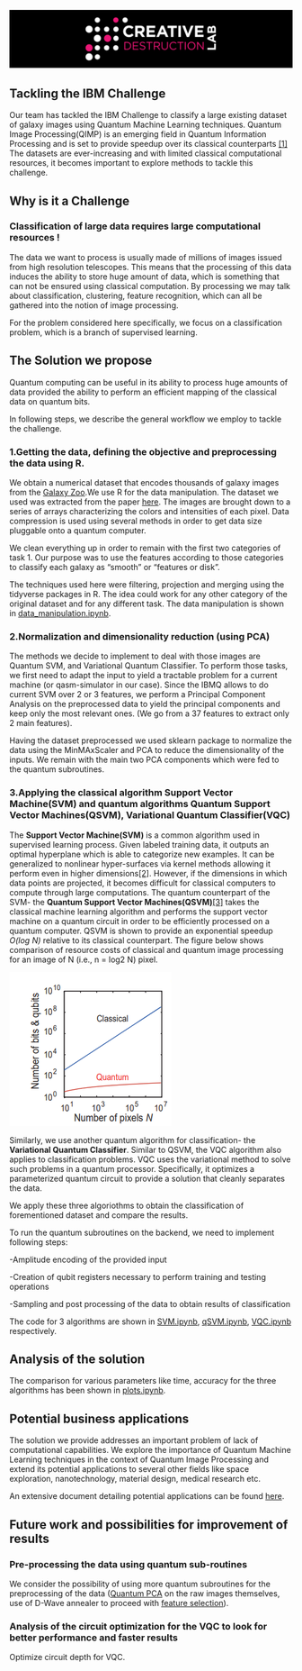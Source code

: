 ![CDL Hackaton](img/CDL_logo.png)

## Tackling the IBM Challenge
Our team has tackled the IBM Challenge to classify a large existing dataset of galaxy images using Quantum Machine Learning techniques. Quantum Image Processing(QIMP) is an emerging field in Quantum Information Processing and is set to provide speedup over its classical counterparts [[1]](https://arxiv.org/abs/1801.01465) The datasets are ever-increasing and with limited classical computational resources, it becomes important to explore methods to tackle this challenge.



## Why is it a Challenge 
### Classification of large data requires large computational resources !
The data we want to process is usually made of millions of images issued from high resolution telescopes. This means that the processing of this data induces the ability to store huge amount of data, which is something that can not be ensured using classical computation.
By processing we may talk about classification, clustering, feature recognition, which can all be gathered into the notion of image processing.

For the problem considered here specifically, we focus on a classification problem, which is a branch of supervised learning.



## The Solution we propose
Quantum computing can be useful in its ability to process huge amounts of data provided the ability to perform an efficient mapping of the classical data on quantum bits.

In following steps, we describe the general workflow we employ to tackle the challenge. 

### 1.Getting the data, defining the objective and preprocessing the data using R.
We obtain a numerical dataset that encodes thousands of galaxy images from the [Galaxy Zoo](https://data.galaxyzoo.org/).We use R for the data manipulation. The dataset we used was extracted from the paper [here](https://www.researchgate.net/publication/280534264_Classifying_Galaxy_Images_through_Support_Vector_Machines). The images are brought down to a series of arrays characterizing the colors and intensities of each pixel.
Data compression is used using several methods in order to get data size pluggable onto a quantum computer.

We clean everything up in order to remain with the first two categories of task 1. Our purpose was to use the features according to those categories to classify each galaxy as “smooth” or “features or disk”. 

The techniques used here were filtering, projection and merging using the tidyverse packages in R. The idea could work for any other category of the original dataset and for any different task. The data manipulation is shown in [data_manipulation.ipynb](https://github.com/olgOk/Hackathon2020/blob/master/TBD/data_manipulation.ipynb).


### 2.Normalization and dimensionality reduction (using PCA) 
The methods we decide to implement to deal with those images are Quantum SVM, and Variational Quantum Classifier.
To perform those tasks, we first need to adapt the input to yield a tractable problem for a current machine (or qasm-simulator in our case).
Since the IBMQ allows to do current SVM over 2 or 3 features, we perform a Principal Component Analysis on the preprocessed data to yield the principal components and keep only the most relevant ones. (We go from a 37 features to extract only 2 main features).

Having the dataset preprocessed we used sklearn package to normalize the data using the MinMAxScaler and PCA to reduce the dimensionality of the inputs. We remain with the main two PCA components which were fed to the quantum subroutines. 

### 3.Applying the classical algorithm Support Vector Machine(SVM) and quantum algorithms Quantum Support Vector Machines(QSVM), Variational Quantum Classifier(VQC)
The **Support Vector Machine(SVM)** is a common algorithm used in supervised learning process. Given  labeled training data, it outputs an optimal hyperplane which is able to categorize new examples. It can be generalized to nonlinear hyper-surfaces via kernel methods allowing it perform even in higher dimensions[[2]](https://www.springer.com/gp/book/9780387987804). However, if the dimensions in which data points are projected, it becomes difficult for classical computers to compute through large computations. The quantum counterpart of the SVM- the **Quantum Support Vector Machines(QSVM)**[[3]](https://medium.com/@aliceliu2004/quantum-support-vector-machines-a-new-era-of-ai-1262dd4b2c7e) takes the classical machine learning algorithm and performs the support vector machine on a quantum circuit in order to be efficiently processed on a quantum computer. QSVM is shown to provide an exponential speedup *O(log N)* relative to its classical counterpart.
The figure below shows comparison of resource costs of classical and quantum image processing for an image of N (i.e., n = log2 N) pixel.

![CDL Hackaton](img/qsvm.PNG)

Similarly, we use another quantum algorithm for classification- the **Variational Quantum Classifier**. Similar to QSVM, the VQC algorithm also applies to classification problems. VQC uses the variational method to solve such problems in a quantum processor. Specifically, it optimizes a parameterized quantum circuit to provide a solution that cleanly separates the data.

We apply these three algoriothms to obtain the classification of forementioned dataset and compare the results.

To run the quantum subroutines on the backend, we need to implement following steps:

-Amplitude encoding of the provided input

-Creation of qubit registers necessary to perform training and testing operations

-Sampling and post processing of the data to obtain results of classification

The code for 3 algorithms are shown in [SVM.ipynb](https://github.com/olgOk/Hackathon2020/blob/master/TBD/SVM.ipynb), [qSVM.ipynb](https://github.com/olgOk/Hackathon2020/blob/master/TBD/qSVM.ipynb), [VQC.ipynb](https://github.com/olgOk/Hackathon2020/blob/master/TBD/VQC.ipynb) respectively.




## Analysis of the solution
The comparison for various parameters like time, accuracy for the three algorithms has been shown in [plots.ipynb](https://github.com/olgOk/Hackathon2020/blob/master/TBD/plots.ipynb).

## Potential business applications
The solution we provide addresses an important problem of lack of computational capabilities. We explore the importance of Quantum Machine Learning techniques in the context of Quantum Image Processing and extend its potential applications to several other fields like space exploration, nanotechnology, material design, medical research etc. 


An extensive document detailing potential applications can be found [here](https://github.com/olgOk/Hackathon2020/blob/master/TBD/BusinessCases.md).





## Future work and possibilities  for improvement of results
### Pre-processing the data using quantum sub-routines
We consider the possibility of using more quantum subroutines for the preprocessing of the data ([Quantum PCA](https://arxiv.org/abs/1307.0401) on the raw images themselves, use of D-Wave annealer to proceed with [feature selection](https://github.com/olgOk/Hackathon2020/blob/master/TBD/feature_selection.ipynb)). 
### Analysis of the circuit optimization for the VQC to look for better performance and faster results
Optimize circuit depth for VQC.





